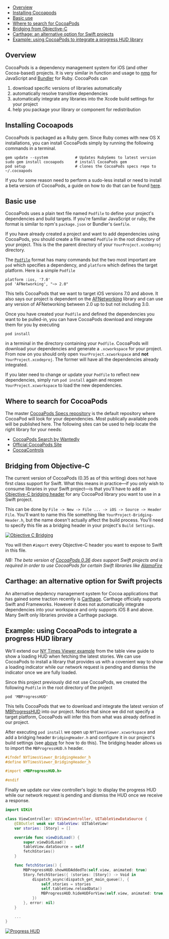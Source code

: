 <!-- START doctoc generated TOC please keep comment here to allow auto update -->
<!-- DON'T EDIT THIS SECTION, INSTEAD RE-RUN doctoc TO UPDATE -->

- [Overview](#overview)
- [Installing Cocoapods](#installing-cocoapods)
- [Basic use](#basic-use)
- [Where to search for CocoaPods](#where-to-search-for-cocoapods)
- [Bridging from Objective-C](#bridging-from-objective-c)
- [Carthage: an alternative option for Swift projects](#carthage-an-alternative-option-for-swift-projects)
- [Example: using CocoaPods to integrate a progress HUD library](#example-using-cocoapods-to-integrate-a-progress-hud-library)

<!-- END doctoc generated TOC please keep comment here to allow auto update -->

## Overview
CocoaPods is a dependency management system for iOS (and other
Cocoa-based) projects.  It is very similar in function and usage to
[nmp](https://www.npmjs.com/) for JavaScript and
[Bundler](http://bundler.io/) for Ruby.  CocoaPods can

1. download specific versions of libraries automatically
2. automatically resolve transitive dependencies
3. automatically integrate any libraries into the Xcode build settings
   for your project
4. help you package your library or component for redistribution

## Installing Cocoapods
CocoaPods is packaged as a Ruby gem.  Since Ruby comes with new OS X
installations, you can install CocoaPods simply by running the following
commands in a terminal.

```
gem update --system            # Updates RubyGems to latest version
sudo gem install cocoapods     # install CocoaPods gem
pod setup                      # clones the CocoaPods specs repo to ~/.cocoapods
```

If you for some reason need to perform a sudo-less install or need to
install a beta version of CocoaPods, a guide on how to do that can be
found [here](http://guides.cocoapods.org/using/getting-started.html).

## Basic use
CocoaPods uses a plain text file named `Podfile` to define your
project's dependencies and build targets.  If you're familiar
JavaScript or ruby, the format is similar to npm's `package.json` or
Bundler's `Gemfile`.

If you have already created a project and want to add dependencies using
CocoaPods, you should create a file named `Podfile` in the root
directory of your project.  This is the the parent directory of your
`YourProject.xcodeproj` directory.

The [`Podfile`](http://guides.cocoapods.org/using/the-podfile.html)
format has many commands but the two most important are `pod` which
specifies a dependency, and `platform` which defines the target
platform.  Here is a simple `Podfile`

```
platform :ios, '7.0'
pod 'AFNetworking', "~> 2.0"
```

This tells CocoaPods that we want to target iOS versions 7.0 and above.
It also says our project is dependent on the
[AFNetworking](https://github.com/AFNetworking/AFNetworking) library and
can use any version of AFNetworking between 2.0 up to but not including
3.0.

Once you have created your `Podfile` and defined the dependencies you
want to be pulled-in, you can have CocoaPods download and integrate them
for you by executing

```
pod install
```

in a terminal in the directory containing your `Podfile`.  CocoaPods
will download your dependencies and generate a `.xcworkspace` for your
project.  From now on you should only open `YourProject.xcworkspace` and
**not** `YourProject.xcodeproj`.  The former will have all the
dependencies already integrated.

If you later need to change or update your `Podfile` to reflect new
dependencies, simply run `pod install` again and reopen
`YourProject.xcworkspace` to load the new dependencies.

## Where to search for CocoaPods
The master [CocoaPods Specs
repository](https://github.com/CocoaPods/Specs) is the default
repository where CocoaPod will look for your dependencies.  Most
publically available pods will be published here.  The following sites
can be used to help locate the right library for your needs:

* [CocoaPods Search by Wantedly](http://cocoapods.wantedly.com/)
* [Official CocoaPods Site](http://cocoapods.org/)
* [CocoaControls](https://www.cocoacontrols.com/)

## Bridging from Objective-C
The current version of CocoaPods (0.35 as of this writing) does not have
first class support for Swift.  What this means in practice&mdash;if you
only wish to consume libraries in your Swift project&mdash;is that
you'll have to add an [Objective-C bridging header][bridgingheaders] for
any CocoaPod library you want to use in a Swift project.

[bridgingheaders]: https://developer.apple.com/library/ios/documentation/Swift/Conceptual/BuildingCocoaApps/MixandMatch.html

This can be done by `File -> New -> File ... -> iOS -> Source -> Header
File`.  You'll want to name this file something like
`YourProject-Bridging-Header.h`, but the name doesn't actually affect
the build process.  You'll need to specify this file as a bridging
header in your project's `Build Settings`.

<a href="http://imgur.com/aP32OZC"><img src="http://i.imgur.com/aP32OZC.png" title="Objective C Bridging" /></a>

You will then `#import` every Objective-C header you want to expose to
Swift in this file.

_NB: The beta version of [CocoaPods
0.36](http://blog.cocoapods.org/Pod-Authors-Guide-to-CocoaPods-Frameworks/)
does support Swift projects and is required in order to use CocoaPods
for certain Swift libraries like
[AlamoFire](https://github.com/Alamofire/Alamofire)_

## Carthage: an alternative option for Swift projects
An alternative depdency management system for Cocoa applications that
has gained some traction recently is
[Carthage](https://github.com/Carthage/Carthage).  Carthage officially
supports Swift and Frameworks.  However it does not automatically
integrate dependencies into your workspace and only supports iOS 8 and
above.  Many Swift only libraries provide a Carthage package.

## Example: using CocoaPods to integrate a progress HUD library
We'll extend our [NY Times Viewer example](Table-View-Guide#example-load-data-from-a-rest-api-and-display-it-in-your-table)
from the table view guide to
show a loading HUD when fetching the latest stories.  We can use
CocoaPods to install a library that provides us with a covenient way to
show a loading indicator while our network request is pending and
dismiss the indicator once we are fully loaded.

Since this project previously did not use CocoaPods, we created the
following `Podfile` in the root directory of the project

```
pod 'MBProgressHUD'
```

This tells CocoaPods that we to download and integrate the latest
version of [MBProgressHUD](https://github.com/jdg/MBProgressHUD) into
our project.  Notice that since we did not specify a target platform,
CocoaPods will infer this from what was already defined in our project.

After executing `pod install` we open up `NYTimesViewer.xcworkspace` and
add a bridging header `BridgingHeader.h` and configure it in our
project's build settings (see [above](#bridging-from-objective-c) for
how to do this).  The bridging header allows us to import the
`MBProgressHUD.h` header.


```objective-c
#ifndef NYTimesViewer_BridgingHeader_h
#define NYTimesViewer_BridgingHeader_h

#import <MBProgressHUD.h>

#endif
```

Finally we update our view controller's logic to display the progress HUD
while our network request is pending and dismiss the HUD once we receive
a response.

```swift
import UIKit

class ViewController: UIViewController, UITableViewDataSource {
    @IBOutlet weak var tableView: UITableView!
    var stories: [Story] = []

    override func viewDidLoad() {
        super.viewDidLoad()
        tableView.dataSource = self
        fetchStories()
    }

    func fetchStories() {
        MBProgressHUD.showHUDAddedTo(self.view, animated: true)
        Story.fetchStories({ (stories: [Story]) -> Void in
            dispatch_async(dispatch_get_main_queue(), {
                self.stories = stories
                self.tableView.reloadData()
                MBProgressHUD.hideHUDForView(self.view, animated: true)
            })
        }, error: nil)
    }

    ...
}
```
<a href="http://imgur.com/8Kl9bQ1"><img src="http://i.imgur.com/8Kl9bQ1l.png" title="Progress HUD" /></a>
